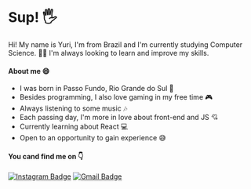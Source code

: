 # Sup! 🖐

Hi! My name is Yuri, I'm from Brazil and I'm currently studying Computer Science. 👨‍💻
I'm always looking to learn and improve my skills.
#### About me 😄
- I was born in Passo Fundo, Rio Grande do Sul 👶
- Besides programming, I also love gaming in my free time 🎮
- Always listening to some music 🎶
- Each passing day, I'm more in love about front-end and JS 💘
- Currently learning about React 💻
- Open to an opportunity to gain experience 😅
#### You cand find me on 👇
[![Instagram Badge](https://img.shields.io/badge/-Instagram-C13584?style=flat-square&logo=Instagram&logoColor=white&link=https://www.instagram.com/yurinraiter)](https://www.instagram.com/yurinraiter/) [![Gmail Badge](https://img.shields.io/badge/-yurinraiter@gmail.com-BB001B?style=flat-square&logo=Gmail&logoColor=white&link=mailto:diego.schell.f@gmail.com)](mailto:yurinraiter@gmail.com)
